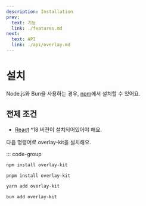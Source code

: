 ```yaml
---
description: Installation
prev:
  text: 기능
  link: ./features.md
next:
  text: API
  link: ./api/overlay.md
---
```


# 설치

Node.js와 Bun을 사용하는 경우, [npm](https://npmjs.com/package/overlay-kit)에서 설치할 수 있어요.

## 전제 조건

- [React](https://react.dev/) ^18 버전이 설치되어있어야 해요.

다음 명령어로 overlay-kit을 설치해요.

::: code-group

```sh [npm]
npm install overlay-kit
```

```sh [pnpm]
pnpm install overlay-kit
```

```sh [yarn]
yarn add overlay-kit
```

```sh [bun]
bun add overlay-kit
```
